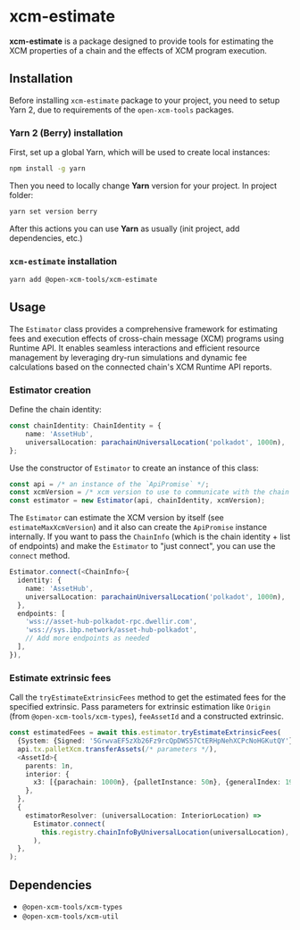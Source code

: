 # xcm-estimate

**xcm-estimate** is a package designed to provide tools for estimating the XCM properties of a chain and the effects of XCM program execution.

## Installation

Before installing `xcm-estimate` package to your project, you need to setup Yarn 2, due to requirements of the `open-xcm-tools` packages.

### Yarn 2 (Berry) installation

First, set up a global Yarn, which will be used to create local instances:

```bash
npm install -g yarn
```

Then you need to locally change **Yarn** version for your project. In project folder:

```bash
yarn set version berry
```

After this actions you can use **Yarn** as usually (init project, add dependencies, etc.)

### `xcm-estimate` installation

```bash
yarn add @open-xcm-tools/xcm-estimate
```

## Usage

The `Estimator` class provides a comprehensive framework for estimating fees and execution effects of cross-chain message (XCM) programs using Runtime API. It enables seamless interactions and efficient resource management by leveraging dry-run simulations and dynamic fee calculations based on the connected chain's XCM Runtime API reports.

### Estimator creation

Define the chain identity:

```typescript
const chainIdentity: ChainIdentity = {
    name: 'AssetHub',
    universalLocation: parachainUniversalLocation('polkadot', 1000n),
};
```

Use the constructor of `Estimator` to create an instance of this class:

```typescript
const api = /* an instance of the `ApiPromise` */;
const xcmVersion = /* xcm version to use to communicate with the chain */
const estimator = new Estimator(api, chainIdentity, xcmVersion);
```

The `Estimator` can estimate the XCM version by itself (see `estimateMaxXcmVersion`) and it also can create the `ApiPromise` instance internally. If you want to pass the `ChainInfo` (which is the chain identity + list of endpoints) and make the `Estimator` to "just connect", you can use the `connect` method.

```typescript
Estimator.connect(<ChainInfo>{
  identity: {
    name: 'AssetHub',
    universalLocation: parachainUniversalLocation('polkadot', 1000n),
  },
  endpoints: [
    'wss://asset-hub-polkadot-rpc.dwellir.com',
    'wss://sys.ibp.network/asset-hub-polkadot',
    // Add more endpoints as needed
  ],
}),
```

### Estimate extrinsic fees

Call the `tryEstimateExtrinsicFees` method to get the estimated fees for the specified extrinsic. Pass parameters for extrinsic estimation like `Origin` (from `@open-xcm-tools/xcm-types`), `feeAssetId` and a constructed extrinsic.

```typescript
const estimatedFees = await this.estimator.tryEstimateExtrinsicFees(
  {System: {Signed: '5GrwvaEF5zXb26Fz9rcQpDWS57CtERHpNehXCPcNoHGKutQY'}},
  api.tx.palletXcm.transferAssets(/* parameters */),
  <AssetId>{
    parents: 1n,
    interior: {
      x3: [{parachain: 1000n}, {palletInstance: 50n}, {generalIndex: 1984n}],
    },
  },
  {
    estimatorResolver: (universalLocation: InteriorLocation) =>
      Estimator.connect(
        this.registry.chainInfoByUniversalLocation(universalLocation),
      ),
  },
);
```

## Dependencies

- `@open-xcm-tools/xcm-types`
- `@open-xcm-tools/xcm-util`
